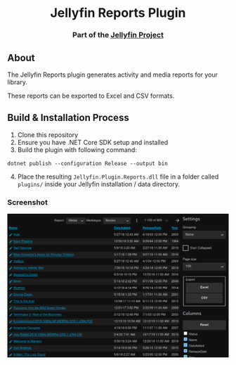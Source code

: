 <h1 align="center">Jellyfin Reports Plugin</h1>
<h3 align="center">Part of the <a href="https://jellyfin.org/">Jellyfin Project</a></h3>

## About

The Jellyfin Reports plugin generates activity and media reports for your library.

These reports can be exported to Excel and CSV formats.

## Build & Installation Process

1. Clone this repository
2. Ensure you have .NET Core SDK setup and installed
3. Build the plugin with following command:

```
dotnet publish --configuration Release --output bin
```

4. Place the resulting `Jellyfin.Plugin.Reports.dll` file in a folder called `plugins/` inside your Jellyfin installation / data directory.

### Screenshot

<img src=screenshot.png>
